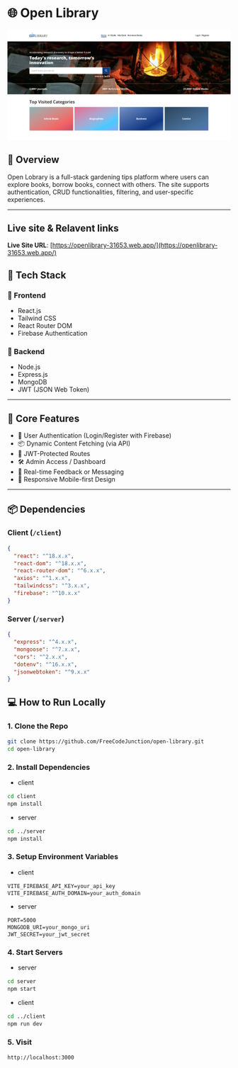 # 🌐 Open Library

![Open Library](./open-library.png)

## 🧾 Overview

Open Lobrary is a full-stack gardening tips platform where users can explore books, borrow books, connect with others. The site supports authentication, CRUD functionalities, filtering, and user-specific experiences.

---

## Live site & Relavent links

**Live Site URL**: [https://openlibrary-31653.web.app/](https://openlibrary-31653.web.app/)


## 🚀 Tech Stack

### 🔹 Frontend

- React.js
- Tailwind CSS
- React Router DOM
- Firebase Authentication

### 🔹 Backend

- Node.js
- Express.js
- MongoDB
- JWT (JSON Web Token)

---

## 🔑 Core Features

- 🔐 User Authentication (Login/Register with Firebase)
- 📦 Dynamic Content Fetching (via API)
- 🧩 JWT-Protected Routes
- 🛠️ Admin Access / Dashboard
- 💬 Real-time Feedback or Messaging
- 📱 Responsive Mobile-first Design

---

## 📦 Dependencies

### Client (`/client`)

```json
{
  "react": "^18.x.x",
  "react-dom": "^18.x.x",
  "react-router-dom": "^6.x.x",
  "axios": "^1.x.x",
  "tailwindcss": "^3.x.x",
  "firebase": "^10.x.x"
}
```

### Server (`/server`)

```json
{
  "express": "^4.x.x",
  "mongoose": "^7.x.x",
  "cors": "^2.x.x",
  "dotenv": "^16.x.x",
  "jsonwebtoken": "^9.x.x"
}
```

## 💻 How to Run Locally

### 1. Clone the Repo

```bash
git clone https://github.com/FreeCodeJunction/open-library.git
cd open-library
```

### 2. Install Dependencies

- client

```bash
cd client
npm install
```

- server

```bash
cd ../server
npm install
```

### 3. Setup Environment Variables

- client

```
VITE_FIREBASE_API_KEY=your_api_key
VITE_FIREBASE_AUTH_DOMAIN=your_auth_domain
```

- server

```
PORT=5000
MONGODB_URI=your_mongo_uri
JWT_SECRET=your_jwt_secret
```

### 4. Start Servers

- server

```bash
cd server
npm start
```

- client

```bash
cd ../client
npm run dev
```

### 5. Visit

```
http://localhost:3000
```
